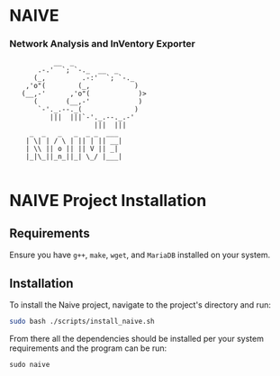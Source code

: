 # NAIVE
### Network Analysis and InVentory Exporter
```
           __  _
       .-.'  `; `-._  __  _
      (_,         .-:'  `; `-._
    ,'o"(        (_,           )
   (__,-'      ,'o"(            )>
      (       (__,-'            )
       `-'._.--._(             )
          |||  |||`-'._.--._.-'
                     |||  |||
     _  _   _   _  _ _  ___ 
    | \| | / \ | || | || __|
    | \\ || o || || V || _| 
    |_|\_||_n_||_| \_/ |___|
                        
```
# NAIVE Project Installation

## Requirements
Ensure you have `g++`, `make`, `wget`, and `MariaDB` installed on your system.

## Installation

To install the Naive project, navigate to the project's directory and run:

```bash
sudo bash ./scripts/install_naive.sh
```
From there all the dependencies should be installed per your system requirements and the program can be run:
```
sudo naive
```
